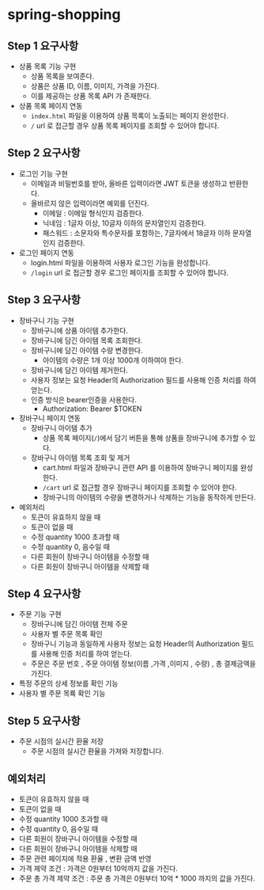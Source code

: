 # spring-shopping

## Step 1 요구사항

- 상품 목록 기능 구현
    - 상품 목록을 보여준다.
    - 상품은 상품 ID, 이름, 이미지, 가격을 가진다.
    - 이를 제공하는 상품 목록 API 가 존재한다.
- 상품 목록 페이지 연동
    - `index.html` 파일을 이용하여 상품 목록이 노출되는 페이지 완성한다.
    - `/` url 로 접근할 경우 상품 목록 페이지를 조회할 수 있어야 합니다.

## Step 2 요구사항

- 로그인 기능 구현
    - 이메일과 비밀번호를 받아, 올바른 입력이라면 JWT 토큰을 생성하고 반환한다.
    - 올바르지 않은 입력이라면 예외를 던진다.
        - 이메일 : 이메일 형식인지 검증한다.
        - 닉네임 : 1글자 이상, 10글자 이하의 문자열인지 검증한다.
        - 패스워드 : 소문자와 특수문자를 포함하는, 7글자에서 18글자 이하 문자열인지 검증한다.
- 로그인 페이지 연동
    - login.html 파일을 이용하여 사용자 로그인 기능을 완성합니다.
    - `/login` url 로 접근할 경우 로그인 페이지를 조회할 수 있어야 합니다.

## Step 3 요구사항

- 장바구니 기능 구현
    - 장바구니에 상품 아이템 추가한다.
    - 장바구니에 담긴 아이템 목록 조회한다.
    - 장바구니에 담긴 아이템 수량 변경한다.
        - 아이템의 수량은 1개 이상 1000개 이하여야 한다.
    - 장바구니에 담긴 아이템 제거한다.
    - 사용자 정보는 요청 Header의 Authorization 필드를 사용해 인증 처리를 하여 얻는다.
    - 인증 방식은 bearer인증을 사용한다.
        - Authorization: Bearer $TOKEN
- 장바구니 페이지 연동
    - 장바구니 아이템 추가
        - 상품 목록 페이지(`/`)에서 담기 버튼을 통해 상품을 장바구니에 추가할 수 있다.
    - 장바구니 아이템 목록 조회 및 제거
        - cart.html 파일과 장바구니 관련 API 를 이용하여 장바구니 페이지를 완성한다.
        - `/cart` url 로 접근할 경우 장바구니 페이지를 조회할 수 있어야 한다.
        - 장바구니의 아이템의 수량을 변경하거나 삭제하는 기능을 동작하게 만든다.
- 예외처리
    - 토큰이 유효하지 않을 때
    - 토큰이 없을 때
    - 수정 quantity 1000 초과할 때
    - 수정 quantity 0, 음수일 때
    - 다른 회원이 장바구니 아이템을 수정할 때
    - 다른 회원이 장바구니 아이템을 삭제할 때

## Step 4 요구사항

- 주문 기능 구현
    - 장바구니에 담긴 아이템 전체 주문
    - 사용자 별 주문 목록 확인
    - 장바구니 기능과 동일하게 사용자 정보는 요청 Header의 Authorization 필드를 사용해 인증 처리를 하여 얻는다.
    - 주문은 주문 번호 , 주문 아이템 정보(이름 ,가격 ,이미지 , 수량) , 총 결제금액을 가진다.
- 특정 주문의 상세 정보를 확인 기능
- 사용자 별 주문 목룍 확인 기능

## Step 5 요구사항

- 주문 시점의 실시간 환율 저장
    - 주문 시점의 실시간 환율을 가져와 저장합니다.

## 예외처리
    
- 토큰이 유효하지 않을 때
- 토큰이 없을 때
- 수정 quantity 1000 초과할 때
- 수정 quantity 0, 음수일 때
- 다른 회원이 장바구니 아이템을 수정할 때
- 다른 회원이 장바구니 아이템을 삭제할 때
- 주문 관련 페이지에 적용 환율 , 변환 금액 반영
- 가격 제약 조건 : 가격은 0원부터 10억까지 값을 가진다.
- 주문 총 가격 제약 조건 : 주문 총 가격은 0원부터 10억 * 1000 까지의 값을 가진다.
